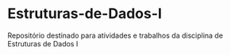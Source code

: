 # Estruturas-de-Dados-I

Repositório destinado para atividades e trabalhos da disciplina de Estruturas de Dados I
